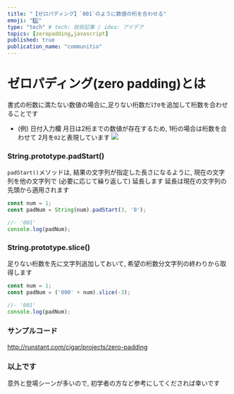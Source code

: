 ```yaml
---
title: "【ゼロパディング】`001`のように数値の桁を合わせる"
emoji: "0️⃣"
type: "tech" # tech: 技術記事 / idea: アイデア
topics: [zeropadding,javascript]
published: true
publication_name: "communitio"
---
```


# ゼロパディング(zero padding)とは
書式の桁数に満たない数値の場合に,足りない桁数だけ`0`を追加して桁数を合わせることです

- (例) 日付入力欄
月日は2桁までの数値が存在するため, 1桁の場合は桁数を合わせて
2月を`02`と表現しています
![](https://storage.googleapis.com/zenn-user-upload/mb0cw6urgv1k5g5qbnwco8zmd26f)

### String.prototype.padStart()
`padStart()`メソッドは, 結果の文字列が指定した長さになるように,
現在の文字列を他の文字列で (必要に応じて繰り返して) 延長します
延長は現在の文字列の先頭から適用されます

```js
const num = 1;
const padNum = String(num).padStart(3, '0');

//- '001'
console.log(padNum);
```

### String.prototype.slice()
足りない桁数を先に文字列追加しておいて, 
希望の桁数分文字列の終わりから取得します

```js
const num = 1;
const padNum = ('000' + num).slice(-3);

//- '001'
console.log(padNum);
```

### サンプルコード
http://runstant.com/cigar/projects/zero-padding


### 以上です
意外と登場シーンが多いので, 初学者の方など参考にしてくだされば幸いです